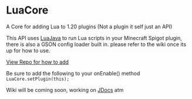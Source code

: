 # LuaCore
A Core for adding Lua to 1.20 plugins (Not a plugin it self just an API)

This API uses [LuaJava](https://github.com/luaj/luaj) to run Lua scripts in your Minecraft Spigot plugin, there is also a GSON config loader built in.
please refer to the wiki once its up for how to use.

[View Repo for how to add](https://repo.selenadevelopment.com/#/releases)

Be sure to add the following to your onEnable() method
`LuaCore.setPlugin(this);`

Wiki will be coming soon, working on [JDocs](https://docs.selenadevelopment.com) atm 



